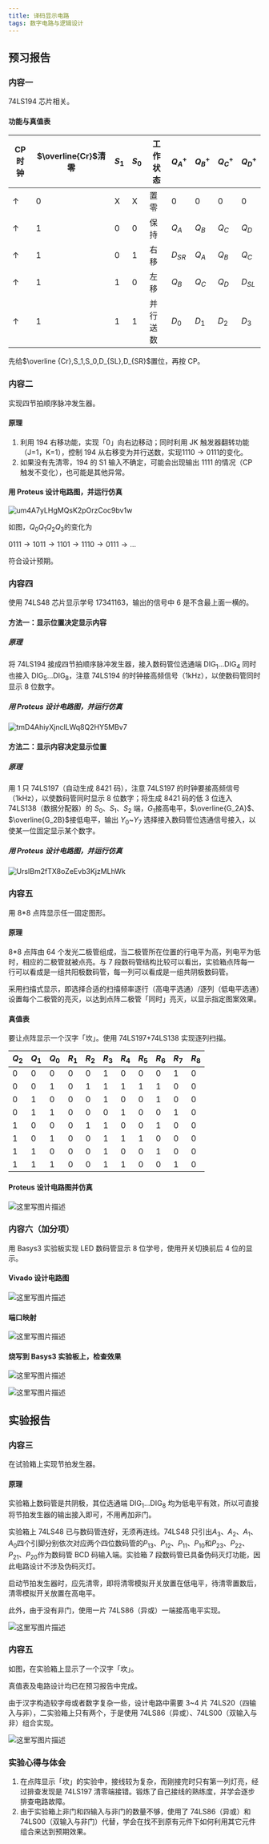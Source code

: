 ```yaml
---
title: 译码显示电路
tags: 数字电路与逻辑设计
---
```


## 预习报告

### 内容一

74LS194 芯片相关。

#### 功能与真值表

| CP 时钟    | $\overline{Cr}$清零 | ${S_1}$ | ${S_0}$ | 工作状态 | $Q_A^+$  | $Q_B^+$ | $Q_C^+$ | $Q_D^+$  |
| ---------- | ------------------- | ------- | ------- | -------- | -------- | ------- | ------- | -------- |
| $\uparrow$ | 0                   | X       | X       | 置零     | 0        | 0       | 0       | 0        |
| $\uparrow$ | 1                   | 0       | 0       | 保持     | $Q_A$    | $Q_B$   | $Q_C$   | $Q_D$    |
| $\uparrow$ | 1                   | 0       | 1       | 右移     | $D_{SR}$ | $Q_A$   | $Q_B$   | $Q_C$    |
| $\uparrow$ | 1                   | 1       | 0       | 左移     | $Q_B$    | $Q_C$   | $Q_D$   | $D_{SL}$ |
| $\uparrow$ | 1                   | 1       | 1       | 并行送数 | $D_0$    | $D_1$   | $D_2$   | $D_3$    |

先给$\overline {Cr},S_1,S_0,D_{SL},D_{SR}$置位，再按 CP。

### 内容二

实现四节拍顺序脉冲发生器。

#### 原理

1. 利用 194 右移功能，实现「0」向右边移动；同时利用 JK 触发器翻转功能（J=1，K=1），控制 194 从右移变为并行送数，实现$1110\to0111$的变化。
2. 如果没有先清零，194 的 S1 输入不确定，可能会出现输出 1111 的情况（CP 触发不变化），也可能是其他异常。

#### 用 Proteus 设计电路图，并运行仿真

![um4A7yLHgMQsK2pOrzCoc9bv1w](https://i.loli.net/2020/12/01/iUF12dopqKyums8.png)

如图，$Q_0Q_1Q_2Q_3$的变化为

$0111\to1011\to1101\to1110\to0111\to\dots$

符合设计预期。

### 内容四

使用 74LS48 芯片显示学号 $17341163$，输出的信号中 6 是不含最上面一横的。

#### 方法一：显示位置决定显示内容

##### 原理

将 74LS194 接成四节拍顺序脉冲发生器，接入数码管位选通端 $\text{DIG}_1\dots\text{DIG}_4$ 同时也接入 $\text{DIG}_5\dots\text{DIG}_8$，注意 74LS194 的时钟接高频信号（1kHz），以使数码管同时显示 8 位数字。

##### 用 Proteus 设计电路图，并运行仿真

![tmD4AhiyXjnclLWq8Q2HY5MBv7](https://i.loli.net/2020/12/01/RqFy1GEMQdYnCo4.png)

#### 方法二：显示内容决定显示位置

##### 原理

用 1 只 74LS197（自动生成 8421 码），注意 74LS197 的时钟要接高频信号（1kHz），以使数码管同时显示 8 位数字；将生成 8421 码的低 3 位连入 74LS138（数据分配器）的 $S_0$、$S_1$、$S_2$ 端，$G_1$接高电平，$\overline{G_2A}$、$\overline{G_2B}$接低电平，输出 $Y_0$\~$Y_7$ 选择接入数码管位选通信号接入，以使某一位固定显示某个数字。

##### 用 Proteus 设计电路图，并运行仿真

![UrsIBm2fTX8oZeEvb3KjzMLhWk](https://i.loli.net/2020/12/01/M68BvFchqtU2xWX.png)

### 内容五

用 8\*8 点阵显示任一固定图形。

#### 原理

8\*8 点阵由 64 个发光二极管组成，当二极管所在位置的行电平为高，列电平为低时，相应的二极管就被点亮。与 7 段数码管结构比较可以看出，实验箱点阵每一行可以看成是一组共阳极数码管，每一列可以看成是一组共阴极数码管。

采用扫描式显示，即选择合适的扫描频率逐行（高电平选通）/逐列（低电平选通）设置每个二极管的亮灭，以达到点阵二极管「同时」亮灭，以显示指定图案效果。

#### 真值表

要让点阵显示一个汉字「坎」。使用 74LS197+74LS138 实现逐列扫描。

| $Q_2$ | $Q_1$ | $Q_0$ | $R_1$ | $R_2$ | $R_3$ | $R_4$ | $R_5$ | $R_6$ | $R_7$ | $R_8$ |
| ----- | ----- | ----- | ----- | ----- | ----- | ----- | ----- | ----- | ----- | ----- |
| 0     | 0     | 0     | 0     | 0     | 1     | 0     | 0     | 0     | 1     | 0     |
| 0     | 0     | 1     | 0     | 1     | 1     | 1     | 1     | 1     | 0     | 0     |
| 0     | 1     | 0     | 0     | 0     | 1     | 0     | 0     | 1     | 0     | 0     |
| 0     | 1     | 1     | 0     | 0     | 0     | 1     | 0     | 0     | 1     | 0     |
| 1     | 0     | 0     | 0     | 1     | 1     | 0     | 0     | 1     | 0     | 0     |
| 1     | 0     | 1     | 0     | 0     | 1     | 1     | 1     | 0     | 0     | 0     |
| 1     | 1     | 0     | 0     | 0     | 1     | 0     | 0     | 1     | 0     | 0     |
| 1     | 1     | 1     | 0     | 0     | 1     | 1     | 0     | 0     | 1     | 0     |

#### Proteus 设计电路图并仿真

![这里写图片描述](https://img-blog.csdn.net/20180523201901902)

### 内容六（加分项）

用 Basys3 实验板实现 LED 数码管显示 8 位学号，使用开关切换前后 4 位的显示。

#### Vivado 设计电路图

![这里写图片描述](https://img-blog.csdn.net/20180523233225800)

#### 端口映射

![这里写图片描述](https://img-blog.csdn.net/2018052323323958)

#### 烧写到 Basys3 实验板上，检查效果

![这里写图片描述](https://img-blog.csdn.net/20180523233302314)

![这里写图片描述](https://img-blog.csdn.net/20180523233359901)

## 实验报告

### 内容三

在试验箱上实现节拍发生器。

#### 原理

实验箱上数码管是共阴极，其位选通端 $\text{DIG}_1\dots\text{DIG}_8$ 均为低电平有效，所以可直接将节拍发生器的输出接入即可，不用再加非门。

实验箱上 74LS48 已与数码管连好，无须再连线。74LS48 只引出$A_3、A_2、A_1、A_0$四个引脚分别依次对应两个四位数码管的$P_{13}、P_{12}、P_{11}、P_{10}$和$P_{23}、P_{22}、P_{21}、P_{20}$作为数码管 BCD 码输入端。实验箱 7 段数码管已具备伪码灭灯功能，因此电路设计不涉及伪码灭灯。

启动节拍发生器时，应先清零，即将清零模拟开关放置在低电平，待清零置数后，清零模拟开关放置在高电平。

此外，由于没有非门，使用一片 74LS86（异或）一端接高电平实现。

![这里写图片描述](https://img-blog.csdn.net/20180527133135288)

### 内容五

如图，在实验箱上显示了一个汉字「坎」。

真值表及电路设计均已在预习报告中完成。

由于汉字构造较字母或者数字复杂一些，设计电路中需要 3\~4 片 74LS20（四输入与非），二实验箱上只有两个，于是使用 74LS86（异或）、74LS00（双输入与非）组合实现。

![这里写图片描述](https://img-blog.csdn.net/20180527133814303)

### 实验心得与体会

1. 在点阵显示「坎」的实验中，接线较为复杂，而刚接完时只有第一列灯亮，经过排查发现是 74LS197 清零端接错。锻炼了自己接线的熟练度，并学会逐步排查电路故障。
2. 由于实验箱上非门和四输入与非门的数量不够，使用了 74LS86（异或）和 74LS00（双输入与非门）代替，学会在找不到原有元件下如何利用其它元件组合来达到预期效果。
